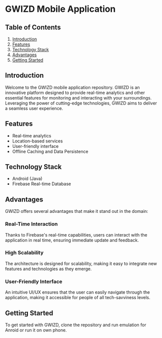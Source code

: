 # GWIZD Mobile Application

## Table of Contents
1. [Introduction](#introduction)
2. [Features](#features)
4. [Technology Stack](#technology-stack)
5. [Advantages](#advantages)
6. [Getting Started](#getting-started)

## Introduction
Welcome to the GWIZD mobile application repository. GWIZD is an innovative platform designed to provide real-time analytics
and other essential features for monitoring and interacting with your surroundings. 
Leveraging the power of cutting-edge technologies, GWIZD aims to deliver a seamless user experience.

## Features
- Real-time analytics
- Location-based services
- User-friendly interface
- Offline Caching and Data Persistence

## Technology Stack
- Android (Java)
- Firebase Real-time Database

## Advantages
GWIZD offers several advantages that make it stand out in the domain:

### Real-Time Interaction
Thanks to Firebase's real-time capabilities, users can interact with the application in real time, ensuring immediate update and feedback.

### High Scalability
The architecture is designed for scalability, making it easy to integrate new features and technologies as they emerge.

### User-Friendly Interface
An intuitive UI/UX ensures that the user can easily navigate through the application, making it accessible for people of all tech-savviness levels.

## Getting Started
To get started with GWIZD, clone the repository and run emulation for Anroid or run it on own phone.